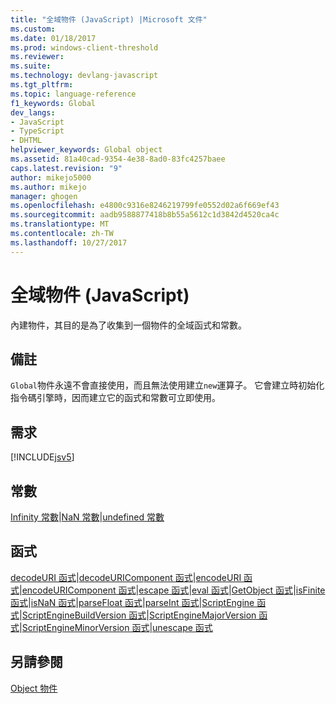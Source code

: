 ```yaml
---
title: "全域物件 (JavaScript) |Microsoft 文件"
ms.custom: 
ms.date: 01/18/2017
ms.prod: windows-client-threshold
ms.reviewer: 
ms.suite: 
ms.technology: devlang-javascript
ms.tgt_pltfrm: 
ms.topic: language-reference
f1_keywords: Global
dev_langs:
- JavaScript
- TypeScript
- DHTML
helpviewer_keywords: Global object
ms.assetid: 81a40cad-9354-4e38-8ad0-83fc4257baee
caps.latest.revision: "9"
author: mikejo5000
ms.author: mikejo
manager: ghogen
ms.openlocfilehash: e4800c9316e8246219799fe0552d02a6f669ef43
ms.sourcegitcommit: aadb9588877418b8b55a5612c1d3842d4520ca4c
ms.translationtype: MT
ms.contentlocale: zh-TW
ms.lasthandoff: 10/27/2017
---
```

# <a name="global-object-javascript"></a>全域物件 (JavaScript)
內建物件，其目的是為了收集到一個物件的全域函式和常數。  
  
## <a name="remarks"></a>備註  
 `Global`物件永遠不會直接使用，而且無法使用建立`new`運算子。 它會建立時初始化指令碼引擎時，因而建立它的函式和常數可立即使用。  
  
## <a name="requirements"></a>需求  
 [!INCLUDE[jsv5](../../javascript/reference/includes/jsv5-md.md)]  
  
## <a name="constants"></a>常數  
 [Infinity 常數](../../javascript/reference/infinity-constant-javascript.md)&#124;[NaN 常數](../../javascript/reference/nan-constant-javascript.md)&#124;[undefined 常數](../../javascript/reference/undefined-constant-javascript.md)  
  
## <a name="functions"></a>函式  
 [decodeURI 函式](../../javascript/reference/decodeuri-function-javascript.md)&#124;[decodeURIComponent 函式](../../javascript/reference/decodeuricomponent-function-javascript.md)&#124;[encodeURI 函式](../../javascript/reference/encodeuri-function-javascript.md)&#124;[encodeURIComponent 函式](../../javascript/reference/encodeuricomponent-function-javascript.md)&#124;[escape 函式](../../javascript/reference/escape-function-javascript.md)&#124;[eval 函式](../../javascript/reference/eval-function-javascript.md)&#124;[GetObject 函式](../../javascript/reference/getobject-function-javascript.md)&#124;[isFinite 函式](../../javascript/reference/isfinite-function-javascript.md)&#124;[isNaN 函式](../../javascript/reference/isnan-function-javascript.md)&#124;[parseFloat 函式](../../javascript/reference/parsefloat-function-javascript.md)&#124;[parseInt 函式](../../javascript/reference/parseint-function-javascript.md)&#124;[ScriptEngine 函式](../../javascript/reference/scriptengine-function-javascript.md)&#124;[ScriptEngineBuildVersion 函式](../../javascript/reference/scriptenginebuildversion-function-javascript.md)&#124;[ScriptEngineMajorVersion 函式](../../javascript/reference/scriptenginemajorversion-function-javascript.md)&#124;[ScriptEngineMinorVersion 函式](../../javascript/reference/scriptengineminorversion-function-javascript.md)&#124;[unescape 函式](../../javascript/reference/unescape-function-javascript.md)  
  
## <a name="see-also"></a>另請參閱  
 [Object 物件](../../javascript/reference/object-object-javascript.md)